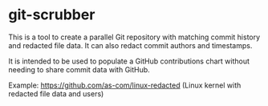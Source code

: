git-scrubber
===

This is a tool to create a parallel Git repository with matching commit history and 
redacted file data. It can also redact commit authors and timestamps.

It is intended to be used to populate a GitHub contributions chart without needing to 
share commit data with GitHub. 

Example: https://github.com/as-com/linux-redacted (Linux kernel with redacted file data and users)
